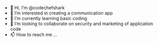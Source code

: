- 👋 Hi, I’m @codechefshark
- 👀 I’m interested in creating a communication app
- 🌱 I’m currently learning basic coding
- 💞️ I’m looking to collaborate on security and marketing of application code
- 📫 How to reach me ...

<!---
codechefshark/codechefshark is a ✨ special ✨ repository because its `README.md` (this file) appears on your GitHub profile.
You can click the Preview link to take a look at your changes.
--->
